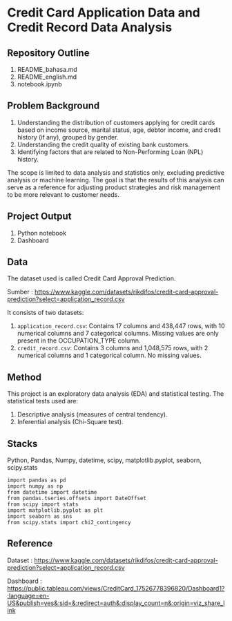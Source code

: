 # Credit Card Application Data and Credit Record Data Analysis

## Repository Outline

1. README_bahasa.md
2. README_english.md
3. notebook.ipynb

## Problem Background
1.  Understanding the distribution of customers applying for credit cards based on income source, marital status, age, debtor income, and credit history (if any), grouped by gender.
2. Understanding the credit quality of existing bank customers.
3. Identifying factors that are related to Non-Performing Loan (NPL) history.

The scope is limited to data analysis and statistics only, excluding predictive analysis or machine learning. The goal is that the results of this analysis can serve as a reference for adjusting product strategies and risk management to be more relevant to customer needs.

## Project Output
1. Python notebook
2. Dashboard

## Data
The dataset used is called Credit Card Approval Prediction.

Sumber : https://www.kaggle.com/datasets/rikdifos/credit-card-approval-prediction?select=application_record.csv

It consists of two datasets:

1. `application_record.csv`:
    Contains 17 columns and 438,447 rows, with 10 numerical columns and 7 categorical columns. Missing values are only present in the OCCUPATION_TYPE column.
2. `credit_record.csv`:
    Contains 3 columns and 1,048,575 rows, with 2 numerical columns and 1 categorical column. No missing values.

## Method
This project is an exploratory data analysis (EDA) and statistical testing. The statistical tests used are:

1. Descriptive analysis (measures of central tendency).
2. Inferential analysis (Chi-Square test).

## Stacks
Python, Pandas, Numpy, datetime, scipy, matplotlib.pyplot, seaborn, scipy.stats
    
    import pandas as pd
    import numpy as np
    from datetime import datetime
    from pandas.tseries.offsets import DateOffset
    from scipy import stats
    import matplotlib.pyplot as plt
    import seaborn as sns
    from scipy.stats import chi2_contingency

## Reference
Dataset : https://www.kaggle.com/datasets/rikdifos/credit-card-approval-prediction?select=application_record.csv

Dashboard  : https://public.tableau.com/views/CreditCard_17526778396820/Dashboard1?:language=en-US&publish=yes&:sid=&:redirect=auth&:display_count=n&:origin=viz_share_link